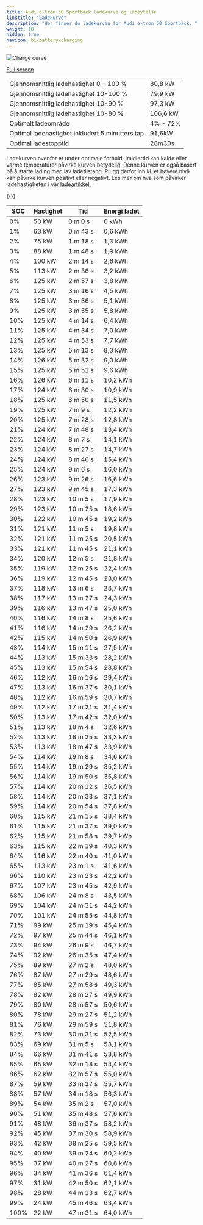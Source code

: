 ```yaml
---
title: Audi e-tron 50 Sportback ladekurve og ladeytelse
linktitle: "Ladekurve"
description: "Her finner du ladekurven for Audi e-tron 50 Sportback. "
weight: 10
hidden: true
navicon: bi-battery-charging
---
```

<!-- markdownlint-disable MD033 -->
<img src="../chargingcurve.svg" alt="Charge curve" class="img-fluid">

[Full screen](../chargingcurve.svg)


<table class="table table-striped">
<tbody>
<tr>
<td>Gjennomsnittlig ladehastighet 0 - 100 %</td><td>80,8 kW</td>
</tr>
<tr>
<td>Gjennomsnittlig ladehastighet 10-100 %</td><td>79,9 kW</td>
</tr>
<tr>
<td>Gjennomsnittlig ladehastighet 10-90 %</td><td>97,3 kW</td>
</tr>
<tr>
<td>Gjennomsnittlig ladehastighet 10-80 %</td><td>106,6 kW</td>
</tr>
<tr>
<td>Optimalt ladeområde</td><td>4% - 72%</td>
</tr>
<tr>
<td>Optimal ladehastighet inkludert 5 minutters tap</td><td>91,6kW</td>
</tr>
<tr>
<td>Optimal ladestopptid</td><td>28m30s</td>
</tr>
</tbody>
</table>


Ladekurven ovenfor er under optimale forhold. Imidlertid kan kalde eller varme temperaturer påvirke kurven betydelig. Denne kurven er også basert på å starte lading med lav ladetilstand. Plugg derfor inn kl. et høyere nivå kan påvirke kurven positivt eller negativt. Les mer om hva som påvirker ladehastigheten i vår [ladeartikkel.](../../../../../technology/battery/charging/) 


{{<evkxdisplayaddarticle />}}
<table class="table table-striped">
<thead>
<tr><th>SOC</th><th>Hastighet</th><th>Tid</th><th>Energi ladet</th></tr>
</thead>
<tbody>
<tr>
<td>0%</td><td>50 kW</td><td> 0 m 0 s </td><td>0 kWh </td>
</tr>
<tr>
<td>1%</td><td>63 kW</td><td> 0 m 43 s </td><td>0,6 kWh </td>
</tr>
<tr>
<td>2%</td><td>75 kW</td><td> 1 m 18 s </td><td>1,3 kWh </td>
</tr>
<tr>
<td>3%</td><td>88 kW</td><td> 1 m 48 s </td><td>1,9 kWh </td>
</tr>
<tr>
<td>4%</td><td>100 kW</td><td> 2 m 14 s </td><td>2,6 kWh </td>
</tr>
<tr>
<td>5%</td><td>113 kW</td><td> 2 m 36 s </td><td>3,2 kWh </td>
</tr>
<tr>
<td>6%</td><td>125 kW</td><td> 2 m 57 s </td><td>3,8 kWh </td>
</tr>
<tr>
<td>7%</td><td>125 kW</td><td> 3 m 16 s </td><td>4,5 kWh </td>
</tr>
<tr>
<td>8%</td><td>125 kW</td><td> 3 m 36 s </td><td>5,1 kWh </td>
</tr>
<tr>
<td>9%</td><td>125 kW</td><td> 3 m 55 s </td><td>5,8 kWh </td>
</tr>
<tr>
<td>10%</td><td>125 kW</td><td> 4 m 14 s </td><td>6,4 kWh </td>
</tr>
<tr>
<td>11%</td><td>125 kW</td><td> 4 m 34 s </td><td>7,0 kWh </td>
</tr>
<tr>
<td>12%</td><td>125 kW</td><td> 4 m 53 s </td><td>7,7 kWh </td>
</tr>
<tr>
<td>13%</td><td>125 kW</td><td> 5 m 13 s </td><td>8,3 kWh </td>
</tr>
<tr>
<td>14%</td><td>126 kW</td><td> 5 m 32 s </td><td>9,0 kWh </td>
</tr>
<tr>
<td>15%</td><td>125 kW</td><td> 5 m 51 s </td><td>9,6 kWh </td>
</tr>
<tr>
<td>16%</td><td>126 kW</td><td> 6 m 11 s </td><td>10,2 kWh </td>
</tr>
<tr>
<td>17%</td><td>124 kW</td><td> 6 m 30 s </td><td>10,9 kWh </td>
</tr>
<tr>
<td>18%</td><td>125 kW</td><td> 6 m 50 s </td><td>11,5 kWh </td>
</tr>
<tr>
<td>19%</td><td>125 kW</td><td> 7 m 9 s </td><td>12,2 kWh </td>
</tr>
<tr>
<td>20%</td><td>125 kW</td><td> 7 m 28 s </td><td>12,8 kWh </td>
</tr>
<tr>
<td>21%</td><td>124 kW</td><td> 7 m 48 s </td><td>13,4 kWh </td>
</tr>
<tr>
<td>22%</td><td>124 kW</td><td> 8 m 7 s </td><td>14,1 kWh </td>
</tr>
<tr>
<td>23%</td><td>124 kW</td><td> 8 m 27 s </td><td>14,7 kWh </td>
</tr>
<tr>
<td>24%</td><td>124 kW</td><td> 8 m 46 s </td><td>15,4 kWh </td>
</tr>
<tr>
<td>25%</td><td>124 kW</td><td> 9 m 6 s </td><td>16,0 kWh </td>
</tr>
<tr>
<td>26%</td><td>123 kW</td><td> 9 m 26 s </td><td>16,6 kWh </td>
</tr>
<tr>
<td>27%</td><td>123 kW</td><td> 9 m 45 s </td><td>17,3 kWh </td>
</tr>
<tr>
<td>28%</td><td>123 kW</td><td> 10 m 5 s </td><td>17,9 kWh </td>
</tr>
<tr>
<td>29%</td><td>123 kW</td><td> 10 m 25 s </td><td>18,6 kWh </td>
</tr>
<tr>
<td>30%</td><td>122 kW</td><td> 10 m 45 s </td><td>19,2 kWh </td>
</tr>
<tr>
<td>31%</td><td>121 kW</td><td> 11 m 5 s </td><td>19,8 kWh </td>
</tr>
<tr>
<td>32%</td><td>121 kW</td><td> 11 m 25 s </td><td>20,5 kWh </td>
</tr>
<tr>
<td>33%</td><td>121 kW</td><td> 11 m 45 s </td><td>21,1 kWh </td>
</tr>
<tr>
<td>34%</td><td>120 kW</td><td> 12 m 5 s </td><td>21,8 kWh </td>
</tr>
<tr>
<td>35%</td><td>119 kW</td><td> 12 m 25 s </td><td>22,4 kWh </td>
</tr>
<tr>
<td>36%</td><td>119 kW</td><td> 12 m 45 s </td><td>23,0 kWh </td>
</tr>
<tr>
<td>37%</td><td>118 kW</td><td> 13 m 6 s </td><td>23,7 kWh </td>
</tr>
<tr>
<td>38%</td><td>117 kW</td><td> 13 m 27 s </td><td>24,3 kWh </td>
</tr>
<tr>
<td>39%</td><td>116 kW</td><td> 13 m 47 s </td><td>25,0 kWh </td>
</tr>
<tr>
<td>40%</td><td>116 kW</td><td> 14 m 8 s </td><td>25,6 kWh </td>
</tr>
<tr>
<td>41%</td><td>116 kW</td><td> 14 m 29 s </td><td>26,2 kWh </td>
</tr>
<tr>
<td>42%</td><td>115 kW</td><td> 14 m 50 s </td><td>26,9 kWh </td>
</tr>
<tr>
<td>43%</td><td>114 kW</td><td> 15 m 11 s </td><td>27,5 kWh </td>
</tr>
<tr>
<td>44%</td><td>113 kW</td><td> 15 m 33 s </td><td>28,2 kWh </td>
</tr>
<tr>
<td>45%</td><td>113 kW</td><td> 15 m 54 s </td><td>28,8 kWh </td>
</tr>
<tr>
<td>46%</td><td>112 kW</td><td> 16 m 16 s </td><td>29,4 kWh </td>
</tr>
<tr>
<td>47%</td><td>113 kW</td><td> 16 m 37 s </td><td>30,1 kWh </td>
</tr>
<tr>
<td>48%</td><td>112 kW</td><td> 16 m 59 s </td><td>30,7 kWh </td>
</tr>
<tr>
<td>49%</td><td>112 kW</td><td> 17 m 21 s </td><td>31,4 kWh </td>
</tr>
<tr>
<td>50%</td><td>113 kW</td><td> 17 m 42 s </td><td>32,0 kWh </td>
</tr>
<tr>
<td>51%</td><td>113 kW</td><td> 18 m 4 s </td><td>32,6 kWh </td>
</tr>
<tr>
<td>52%</td><td>113 kW</td><td> 18 m 25 s </td><td>33,3 kWh </td>
</tr>
<tr>
<td>53%</td><td>113 kW</td><td> 18 m 47 s </td><td>33,9 kWh </td>
</tr>
<tr>
<td>54%</td><td>114 kW</td><td> 19 m 8 s </td><td>34,6 kWh </td>
</tr>
<tr>
<td>55%</td><td>114 kW</td><td> 19 m 29 s </td><td>35,2 kWh </td>
</tr>
<tr>
<td>56%</td><td>114 kW</td><td> 19 m 50 s </td><td>35,8 kWh </td>
</tr>
<tr>
<td>57%</td><td>114 kW</td><td> 20 m 12 s </td><td>36,5 kWh </td>
</tr>
<tr>
<td>58%</td><td>114 kW</td><td> 20 m 33 s </td><td>37,1 kWh </td>
</tr>
<tr>
<td>59%</td><td>114 kW</td><td> 20 m 54 s </td><td>37,8 kWh </td>
</tr>
<tr>
<td>60%</td><td>115 kW</td><td> 21 m 15 s </td><td>38,4 kWh </td>
</tr>
<tr>
<td>61%</td><td>115 kW</td><td> 21 m 37 s </td><td>39,0 kWh </td>
</tr>
<tr>
<td>62%</td><td>115 kW</td><td> 21 m 58 s </td><td>39,7 kWh </td>
</tr>
<tr>
<td>63%</td><td>115 kW</td><td> 22 m 19 s </td><td>40,3 kWh </td>
</tr>
<tr>
<td>64%</td><td>116 kW</td><td> 22 m 40 s </td><td>41,0 kWh </td>
</tr>
<tr>
<td>65%</td><td>113 kW</td><td> 23 m 1 s </td><td>41,6 kWh </td>
</tr>
<tr>
<td>66%</td><td>110 kW</td><td> 23 m 23 s </td><td>42,2 kWh </td>
</tr>
<tr>
<td>67%</td><td>107 kW</td><td> 23 m 45 s </td><td>42,9 kWh </td>
</tr>
<tr>
<td>68%</td><td>106 kW</td><td> 24 m 8 s </td><td>43,5 kWh </td>
</tr>
<tr>
<td>69%</td><td>104 kW</td><td> 24 m 31 s </td><td>44,2 kWh </td>
</tr>
<tr>
<td>70%</td><td>101 kW</td><td> 24 m 55 s </td><td>44,8 kWh </td>
</tr>
<tr>
<td>71%</td><td>99 kW</td><td> 25 m 19 s </td><td>45,4 kWh </td>
</tr>
<tr>
<td>72%</td><td>97 kW</td><td> 25 m 44 s </td><td>46,1 kWh </td>
</tr>
<tr>
<td>73%</td><td>94 kW</td><td> 26 m 9 s </td><td>46,7 kWh </td>
</tr>
<tr>
<td>74%</td><td>92 kW</td><td> 26 m 35 s </td><td>47,4 kWh </td>
</tr>
<tr>
<td>75%</td><td>89 kW</td><td> 27 m 2 s </td><td>48,0 kWh </td>
</tr>
<tr>
<td>76%</td><td>87 kW</td><td> 27 m 29 s </td><td>48,6 kWh </td>
</tr>
<tr>
<td>77%</td><td>85 kW</td><td> 27 m 58 s </td><td>49,3 kWh </td>
</tr>
<tr>
<td>78%</td><td>82 kW</td><td> 28 m 27 s </td><td>49,9 kWh </td>
</tr>
<tr>
<td>79%</td><td>80 kW</td><td> 28 m 57 s </td><td>50,6 kWh </td>
</tr>
<tr>
<td>80%</td><td>78 kW</td><td> 29 m 27 s </td><td>51,2 kWh </td>
</tr>
<tr>
<td>81%</td><td>76 kW</td><td> 29 m 59 s </td><td>51,8 kWh </td>
</tr>
<tr>
<td>82%</td><td>73 kW</td><td> 30 m 31 s </td><td>52,5 kWh </td>
</tr>
<tr>
<td>83%</td><td>69 kW</td><td> 31 m 5 s </td><td>53,1 kWh </td>
</tr>
<tr>
<td>84%</td><td>66 kW</td><td> 31 m 41 s </td><td>53,8 kWh </td>
</tr>
<tr>
<td>85%</td><td>65 kW</td><td> 32 m 18 s </td><td>54,4 kWh </td>
</tr>
<tr>
<td>86%</td><td>62 kW</td><td> 32 m 57 s </td><td>55,0 kWh </td>
</tr>
<tr>
<td>87%</td><td>59 kW</td><td> 33 m 37 s </td><td>55,7 kWh </td>
</tr>
<tr>
<td>88%</td><td>57 kW</td><td> 34 m 18 s </td><td>56,3 kWh </td>
</tr>
<tr>
<td>89%</td><td>54 kW</td><td> 35 m 2 s </td><td>57,0 kWh </td>
</tr>
<tr>
<td>90%</td><td>51 kW</td><td> 35 m 48 s </td><td>57,6 kWh </td>
</tr>
<tr>
<td>91%</td><td>48 kW</td><td> 36 m 37 s </td><td>58,2 kWh </td>
</tr>
<tr>
<td>92%</td><td>45 kW</td><td> 37 m 30 s </td><td>58,9 kWh </td>
</tr>
<tr>
<td>93%</td><td>42 kW</td><td> 38 m 25 s </td><td>59,5 kWh </td>
</tr>
<tr>
<td>94%</td><td>40 kW</td><td> 39 m 24 s </td><td>60,2 kWh </td>
</tr>
<tr>
<td>95%</td><td>37 kW</td><td> 40 m 27 s </td><td>60,8 kWh </td>
</tr>
<tr>
<td>96%</td><td>34 kW</td><td> 41 m 36 s </td><td>61,4 kWh </td>
</tr>
<tr>
<td>97%</td><td>31 kW</td><td> 42 m 50 s </td><td>62,1 kWh </td>
</tr>
<tr>
<td>98%</td><td>28 kW</td><td> 44 m 13 s </td><td>62,7 kWh </td>
</tr>
<tr>
<td>99%</td><td>24 kW</td><td> 45 m 46 s </td><td>63,4 kWh </td>
</tr>
<tr>
<td>100%</td><td>22 kW</td><td> 47 m 31 s </td><td>64,0 kWh </td>
</tr>
</tbody>
</table>

